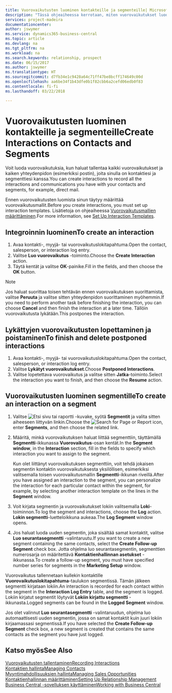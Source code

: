 ```yaml
---
title: Vuorovaikutusten luominen kontakteille ja segmenteille| Microsoft Docs
description: "Tässä ohjeaiheessa kerrotaan, miten vuorovaikutukset luodaan Business Central -sovelluksessa asiakkaiden ja segmenttien kanssa käydylle viestinnälle. Kyse voi olla esimerkiksi suoramainonnasta."
services: project-madeira
documentationcenter: 
author: jswymer
ms.service: dynamics365-business-central
ms.topic: article
ms.devlang: na
ms.tgt_pltfrm: na
ms.workload: na
ms.search.keywords: relationship, prospect
ms.date: 06/15/2017
ms.author: jswymer
ms.translationtype: HT
ms.sourcegitcommit: d7fb34e1c9428a64c71ff47be8bcff174649c00d
ms.openlocfilehash: aa6be34f1b43dfe0b1f82cbb6a2cefd06edb0f83
ms.contentlocale: fi-fi
ms.lasthandoff: 03/22/2018

---
```

# <a name="create-interactions-on-contacts-and-segments"></a><span data-ttu-id="4ddf7-103">Vuorovaikutusten luominen kontakteille ja segmenteille</span><span class="sxs-lookup"><span data-stu-id="4ddf7-103">Create Interactions on Contacts and Segments</span></span>
<span data-ttu-id="4ddf7-104">Voit luoda vuorovaikutuksia, kun haluat tallentaa kaikki vuorovaikutukset ja kaiken yhteydenpidon (esimerkiksi postin), joita sinulla on kontaktiesi ja segmenttiesi kanssa.</span><span class="sxs-lookup"><span data-stu-id="4ddf7-104">You can create interactions to record all the interactions and communications you have with your contacts and segments, for example, direct mail.</span></span>

<span data-ttu-id="4ddf7-105">Ennen vuorovaikutusten luomista sinun täytyy määrittää vuorovaikutusmallit.</span><span class="sxs-lookup"><span data-stu-id="4ddf7-105">Before you create interactions, you must set up interaction templates.</span></span> <span data-ttu-id="4ddf7-106">Lisätietoja on ohjeaiheessa [Vuorovaikutusmallien määrittäminen](marketing-interactions.md).</span><span class="sxs-lookup"><span data-stu-id="4ddf7-106">For more information, see  [Set Up Interaction Templates](marketing-interactions.md).</span></span>

## <a name="to-create-an-interaction"></a><span data-ttu-id="4ddf7-107">Integroinnin luominen</span><span class="sxs-lookup"><span data-stu-id="4ddf7-107">To create an interaction</span></span>
1. <span data-ttu-id="4ddf7-108">Avaa kontakti-, myyjä- tai vuorovaikutuslokitapahtuma.</span><span class="sxs-lookup"><span data-stu-id="4ddf7-108">Open the contact, salesperson, or interaction log entry.</span></span>
2. <span data-ttu-id="4ddf7-109">Valitse **Luo vuorovaikutus** -toiminto.</span><span class="sxs-lookup"><span data-stu-id="4ddf7-109">Choose the **Create Interaction** action.</span></span>
3. <span data-ttu-id="4ddf7-110">Täytä kentät ja valitse **OK**-painike.</span><span class="sxs-lookup"><span data-stu-id="4ddf7-110">Fill in the fields, and then choose the **OK** button.</span></span>

> [!NOTE]  
>   <span data-ttu-id="4ddf7-111">Jos haluat suorittaa toisen tehtävän ennen vuorovaikutuksen suorittamista, valitse **Peruuta** ja valitse sitten yhteydenpidon suorittaminen myöhemmin.</span><span class="sxs-lookup"><span data-stu-id="4ddf7-111">If you need to perform another task before finishing the interaction, you can choose **Cancel** and then finish the interaction at a later time.</span></span> <span data-ttu-id="4ddf7-112">Tällöin vuorovaikutusta lykätään.</span><span class="sxs-lookup"><span data-stu-id="4ddf7-112">This postpones the interaction.</span></span>

## <a name="to-finish-and-delete-postponed-interactions"></a><span data-ttu-id="4ddf7-113">Lykättyjen vuorovaikutusten lopettaminen ja poistaminen</span><span class="sxs-lookup"><span data-stu-id="4ddf7-113">To finish and delete postponed interactions</span></span>
1. <span data-ttu-id="4ddf7-114">Avaa kontakti-, myyjä- tai vuorovaikutuslokitapahtuma.</span><span class="sxs-lookup"><span data-stu-id="4ddf7-114">Open the contact, salesperson, or interaction log entry.</span></span>
2. <span data-ttu-id="4ddf7-115">Valitse **Lykätyt vuorovaikutukset**.</span><span class="sxs-lookup"><span data-stu-id="4ddf7-115">Choose **Postponed Interactions**.</span></span>
3. <span data-ttu-id="4ddf7-116">Valitse lopetettava vuorovaikutus ja valitse sitten **Jatka**-toiminto.</span><span class="sxs-lookup"><span data-stu-id="4ddf7-116">Select the interaction you want to finish, and then choose the **Resume** action.</span></span>

## <a name="to-create-an-interaction-on-a-segment"></a><span data-ttu-id="4ddf7-117">Vuorovaikutusten luominen segmentille</span><span class="sxs-lookup"><span data-stu-id="4ddf7-117">To create an interaction on a segment</span></span>
1. <span data-ttu-id="4ddf7-118">Valitse ![Etsi sivu tai raportti](media/ui-search/search_small.png "Etsi sivu tai raportti -kuvake") -kuvake, syötä **Segmentit** ja valita sitten aiheeseen liittyvän linkin.</span><span class="sxs-lookup"><span data-stu-id="4ddf7-118">Choose the ![Search for Page or Report](media/ui-search/search_small.png "Search for Page or Report icon") icon, enter **Segments**, and then choose the related link.</span></span>
2. <span data-ttu-id="4ddf7-119">Määritä, minkä vuorovaikutuksen haluat liittää segmenttiin, täyttämällä **Segmentti**-ikkunassa **Vuorovaikutus**-osan kentät.</span><span class="sxs-lookup"><span data-stu-id="4ddf7-119">In the **Segment window**, in the **Interaction** section, fill in the fields to specify which interaction you want to assign to the segment.</span></span>

    <span data-ttu-id="4ddf7-120">Kun olet liittänyt vuorovaikutuksen segmenttiin, voit tehdä jokaisen segmentin kontaktin vuorovaikutuksesta yksilöllisen, esimerkiksi valitsemalla toisen vuorovaikutusmallin **Segmentti**-ikkunan riveillä.</span><span class="sxs-lookup"><span data-stu-id="4ddf7-120">After you have assigned an interaction to the segment, you can personalize the interaction for each particular contact within the segment, for example, by selecting another interaction template on the lines in the **Segment** window.</span></span>  
3. <span data-ttu-id="4ddf7-121">Voit kirjata segmentin ja vuorovaikutukset lokiin valitsemalla **Loki**-toiminnon.</span><span class="sxs-lookup"><span data-stu-id="4ddf7-121">To log the segment and interactions, choose the **Log** action.</span></span> <span data-ttu-id="4ddf7-122">**Lokin segmentti**-luetteloikkuna aukeaa.</span><span class="sxs-lookup"><span data-stu-id="4ddf7-122">The **Log Segment** window opens.</span></span>
4. <span data-ttu-id="4ddf7-123">Jos haluat luoda uuden segmentin, joka sisältää samat kontaktit, valitse **Luo seurantasegmentti** -valintaruutu.</span><span class="sxs-lookup"><span data-stu-id="4ddf7-123">If you want to create a new segment containing the same contacts, select the **Create Follow-up Segment** check box.</span></span> <span data-ttu-id="4ddf7-124">Jotta ohjelma luo seurantasegmentin, segmenttien numerosarja on määritettävä **Kontaktienhallinnan asetukset** -ikkunassa.</span><span class="sxs-lookup"><span data-stu-id="4ddf7-124">To create a follow-up segment, you must have specified number series for segments in the **Marketing Setup** window.</span></span>

<span data-ttu-id="4ddf7-125">Vuorovaikutus tallennetaan kullekin kontaktille **Vuorovaikutuslokitapahtuma**-taulukon segmentissä. Tämän jälkeen segmentti kirjataan lokiin.</span><span class="sxs-lookup"><span data-stu-id="4ddf7-125">An interaction is recorded for each contact within the segment in the **Interaction Log Entry** table, and the segment is logged.</span></span> <span data-ttu-id="4ddf7-126">Lokiin kirjatut segmentit löytyvät **Lokiin kirjattu segmentti** -ikkunasta.</span><span class="sxs-lookup"><span data-stu-id="4ddf7-126">Logged segments can be found in the **Logged Segment** window.</span></span>

<span data-ttu-id="4ddf7-127">Jos olet valinnut **Luo seurantasegmentti** -valintaruudun, ohjelma luo automaattisesti uuden segmentin, jossa on samat kontaktit kuin juuri lokiin kirjaamassasi segmentissä.</span><span class="sxs-lookup"><span data-stu-id="4ddf7-127">If you have selected the **Create Follow-up Segment** check box, a new segment is created that contains the same contacts as the segment you have just logged.</span></span>

## <a name="see-also"></a><span data-ttu-id="4ddf7-128">Katso myös</span><span class="sxs-lookup"><span data-stu-id="4ddf7-128">See Also</span></span>
[<span data-ttu-id="4ddf7-129">Vuorovaikutusten tallentaminen</span><span class="sxs-lookup"><span data-stu-id="4ddf7-129">Recording Interactions</span></span>](marketing-interactions.md)  
[<span data-ttu-id="4ddf7-130">Kontaktien hallinta</span><span class="sxs-lookup"><span data-stu-id="4ddf7-130">Managing Contacts</span></span>](marketing-contacts.md)  
[<span data-ttu-id="4ddf7-131">Myyntimahdollisuuksien hallinta</span><span class="sxs-lookup"><span data-stu-id="4ddf7-131">Managing Sales Opportunities</span></span>](marketing-manage-sales-opportunities.md)  
[<span data-ttu-id="4ddf7-132">Kontaktienhallinnan määrittäminen</span><span class="sxs-lookup"><span data-stu-id="4ddf7-132">Setting Up Relationship Management</span></span>](marketing-setup-marketing.md)  
[<span data-ttu-id="4ddf7-133">Business Central -sovelluksen käyttäminen</span><span class="sxs-lookup"><span data-stu-id="4ddf7-133">Working with Business Central</span></span>](ui-work-product.md)

